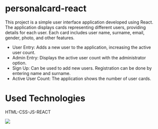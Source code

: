 # personalcard-react

This project is a simple user interface application developed using React. The application displays cards representing different users, providing details for each user. Each card includes user name, surname, email, gender, photo, and other features.

* User Entry: Adds a new user to the application, increasing the active user count.
* Admin Entry: Displays the active user count with the administrator option.
* Sign Up: Can be used to add new users. Registration can be done by entering name and surname.
* Active User Count: The application shows the number of user cards.

# Used Technologies
HTML-CSS-JS-REACT

<img src="/public/personalcard.gif"   />
